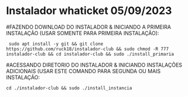# Instalador whaticket 05/09/2023

 #FAZENDO DOWNLOAD DO INSTALADOR & INICIANDO A PRIMEIRA INSTALAÇÃO (USAR SOMENTE PARA PRIMEIRA INSTALAÇÃO):

```
 sudo apt install -y git && git clone https://github.com/ruck18/instalador-club && sudo chmod -R 777 instalador-club && cd instalador-club && sudo ./install_primaria
```
#ACESSANDO DIRETORIO DO INSTALADOR & INICIANDO INSTALAÇÕES ADICIONAIS (USAR ESTE COMANDO PARA SEGUNDA OU MAIS INSTALAÇÃO:

```
cd ./instalador-club && sudo ./install_instancia
```
